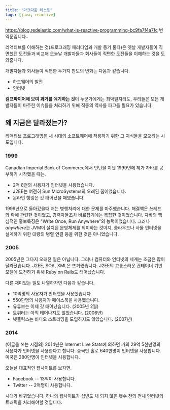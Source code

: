 ```yaml
---
title: "마크다운 테스트"
tags: [java, reactive]
---
```


https://blog.redelastic.com/what-is-reactive-programming-bc9fa7f4a7fc 번역문입니다..


리액티브를 이해하는 것(프로그래밍 패러다임과 개발 동기 둘다)은 옛날 개발자들이 직면했던 도전들과 비교해 오늘날 개발자들과 회사들이 직면한 도전들을 이해하는 것을 도와줍니다.

개발자들과 회사들이 직면한 두가지 판도의 변화는 다음과 같습니다.

* 하드웨어의 발전
* 인터넷

**캠프파이어에 모여 과거를 얘기하는 것**이 누군가에게는 최악일지라도, 우리들은 모든 개발자들이 마주한 이슈들을 처리하기 위해 직종의 역사를 파고들 필요가 있습니다.

## 왜 지금은 달라졌는가?
리액티브 프로그래밍은 새 시대의 소프트웨어에 적용하기 위한 그 지식들을 모으려는 시도입니다.

### 1999
Canadian Imperial Bank of Commerce에서 인턴을 지낸 1999년에 제가 자바를 공부하기 시작했을 때는.

* 2억 8천의 사용자가 인터넷을 사용했습니다.
* J2EE는 여전히 Sun MicroSystems의 오래된 꿈이었습니다.
* 온라인 뱅킹은 갓 태어났을 때였습니다.

1999년으로 돌아갔을때 저는 병행처리에 대한 문제를 마주했습니다. 해결책은 쓰레드와 락에 관련한 것이었고, 경력자들조차 바로잡기에는 복잡한 것이었습니다. 자바의 핵심적인 홍보특징은 "Write Once, Run Anywhere"의 능력이었습니다. 그러나 *anywhere*는 JVM이 설치된 운영체제를 의미하는 것이지, 클라우드나 사물 인터넷을 설계하기 위한 대량의 병렬 연결 등을 위한 것은 아니었습니다.

### 2005
2005년은 그다지 오래전 일은 아닙니다. 그러나 컴퓨터와 인터넷의 세계는 조금은 많이 달라졌습니다. J2EE, SOA, XML은 뜨거웠습니다. J2EE의 고통스러운 컨테이너 기반 모델에 도전하기 위해 Ruby on Rails도 태어났습니다. 

다른 재미있는 일도 나열하자면 다음과 같습니다.

* 10억명의 사용자가 인터넷을 사용했습니다.
* 550만명의 사용자가 페이스북을 사용했습니다.
* 유튜브는 이제 갓 태어났습니다. (2005년 2월)
* 트위터는 아직 태어나지도 않았습니다. (2006년)
* 넷플릭스는 비디오 스트리밍을 도입하지도 않았습니다. (2007년)

### 2014
(이글을 쓰는 시점의) 2014년은 Internet Live Stats에 의하면 거의 29억 5천만명의 사용자가 인터넷을 사용한다고 합니다. 중국만 홀로 640만명이 인터넷을 사용합니다. 미국은 280만명이 인터넷을 사용합니다.

오늘날 대표적인 웹사이트를 보자면.
* Facebook -- 13억이 사용합니다.
* Twitter -- 2억명이 사용합니다.

시대가 바뀌었습니다. 하나의 웹사이트가 십년도 채 되지 않은 햇수 전의 전체 인터넷의 트래픽을 처리해야할 것입니다.

